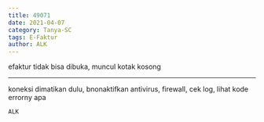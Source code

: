 ```yaml
---
title: 49071
date: 2021-04-07
category: Tanya-SC
tags: E-Faktur
author: ALK
---
```


efaktur tidak bisa dibuka, muncul kotak kosong

---

koneksi dimatikan dulu, bnonaktifkan antivirus, firewall, cek log, lihat kode errorny apa

`ALK`
